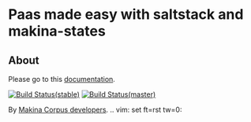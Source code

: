 Paas made easy with saltstack and makina-states
===================================================

About
------

Please go to this [documentation](http://makina-states.readthedocs.org).

[![Build Status(stable)](https://travis-ci.org/makinacorpus/makina-states.svg?branch=stable)](https://travis-ci.org/makinacorpus/makina-states)
[![Build Status(master)](https://travis-ci.org/makinacorpus/makina-states.svg?branch=master)](https://travis-ci.org/makinacorpus/makina-states)


By [Makina Corpus developers](http://www.makina-corpus.com).
.. vim: set ft=rst tw=0:
